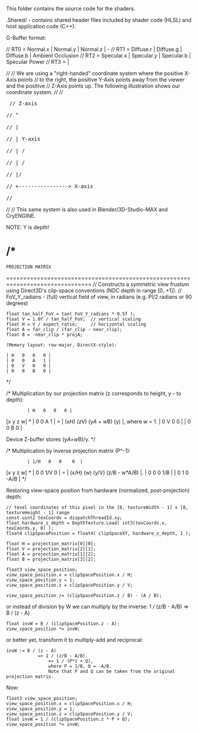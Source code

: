 This folder contains the source code for the shaders.

.Shared/ - contains shared header files included by shader code (HLSL) and host application code (C++).



G-Buffer format:

// RT0 =       Normal.x     | Normal.y         | Normal.z        | -
// RT1 =       Diffuse.r    | Diffuse.g        | Diffuse.b       | Ambient Occlusion
// RT2 =       Specular.x   | Specular.y       | Specular.b      | Specular Power
// RT3 =                                                         | 

//
// We are using a "right-handed" coordinate system where the positive X-Axis points 
// to the right, the positive Y-Axis points away from the viewer and the positive
// Z-Axis points up. The following illustration shows our coordinate system.
//
// <PRE>
//  Z-axis                                  
//    ^                               
//    |                               
//    |   Y-axis                   
//    |  /                         
//    | /                           
//    |/                             
//    +----------------> X-axis     
// </PRE>
//
// This same system is also used in Blender/3D-Studio-MAX and CryENGINE.

NOTE: Y is depth!

/*
===============================================================================
	PROJECTION MATRIX
===============================================================================
// Constructs a symmetric view frustum using Direct3D's clip-space conventions (NDC depth in range [0..+1]).
// FoV_Y_radians - (full) vertical field of view, in radians (e.g. PI/2 radians or 90 degrees)

	float tan_half_FoV = tan( FoV_Y_radians * 0.5f );
	float V = 1.0f / tan_half_FoV;	// vertical scaling
	float H = V / aspect_ratio;		// horizontal scaling
	float A = far_clip / (far_clip - near_clip);
	float B = -near_clip * projA;

	(Memory layout: row-major, DirectX-style):
	
	| H   0   0   0 |
	| 0   0   A   1 |
	| 0   V   0   0 |
	| 0   0   B   0 |
*/

/*
Multiplication by our projection matrix (z corresponds to height, y - to depth):

            | H   0   0   0 |
[x y z w] * | 0   0   A   1 | = | (x*H)  (z*V)  (y*A + w*B) (y) |, where w = 1.
            | 0   V   0   0 |
            | 0   0   B   0 |
			
Device Z-buffer stores (y*A+w*B)/y.
*/

/*
Multiplication by inverse projection matrix (P^-1):

            | 1/H   0   0    0  |
[x y z w] * |  0    0  1/V   0  | = | (x/H)   (w)   (y/V)  (z/B - w*A/B) |.
            |  0    0   0   1/B |
            |  0    1   0  -A/B |
*/

Restoring view-space position from hardware (normalized, post-projection) depth:

	// texel coordinates of this pixel in the [0, textureWidth - 1] x [0, textureHeight - 1] range
	const uint2 texCoords = dispatchThreadId.xy;
	float hardware_z_depth = DepthTexture.Load( int3(texCoords.x, texCoords.y, 0) );
	float4 clipSpacePosition = float4( clipSpaceXY, hardware_z_depth, 1 );

	float H = projection_matrix[0][0];
	float V = projection_matrix[2][1];
	float A = projection_matrix[1][2];
	float B = projection_matrix[3][2];

	float3 view_space_position;
	view_space_position.x = clipSpacePosition.x / H;
	view_space_position.y = 1;
	view_space_position.z = clipSpacePosition.y / V;

	view_space_position /= (clipSpacePosition.z / B) - (A / B);

or instead of division by W we can multiply by the inverse: 1 / (z/B - A/B) => B / (z - A)

	float invW = B / (clipSpacePosition.z - A);
	view_space_position *= invW;

or better yet, transform it to multiply-add and reciprocal:

	invW := B / (z - A)
				=> 1 / (z/B - A/B).
					=> 1 / (P*z + Q),
					where P = 1/B, Q = -A/B.
					Note that P and Q can be taken from the original projection matrix.

Now:

	float3 view_space_position;
	view_space_position.x = clipSpacePosition.x / H;
	view_space_position.y = 1;
	view_space_position.z = clipSpacePosition.y / V;
	float invW = 1 / (clipSpacePosition.z * P + Q);
	view_space_position *= invW;
